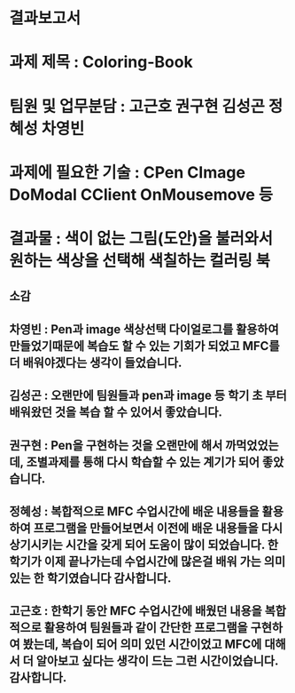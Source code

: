 # 결과보고서
# 과제 제목 : Coloring-Book
# 팀원 및 업무분담 : 고근호 권구현 김성곤 정혜성 차영빈
# 과제에 필요한 기술 : CPen CImage DoModal CClient OnMousemove 등
# 결과물 : 색이 없는 그림(도안)을 불러와서 원하는 색상을 선택해 색칠하는 컬러링 북

## 소감
## 차영빈 : Pen과 image 색상선택 다이얼로그를 활용하여 만들었기때문에 복습도 할 수 있는 기회가 되었고 MFC를 더 배워야겠다는 생각이 들었습니다.
## 김성곤 : 오랜만에 팀원들과 pen과 image 등 학기 초 부터 배워왔던 것을 복습 할 수 있어서 좋았습니다.
## 권구현 : Pen을 구현하는 것을 오랜만에 해서 까먹었었는데, 조별과제를 통해 다시 학습할 수 있는 계기가 되어 좋았습니다.
## 정혜성 : 복합적으로 MFC 수업시간에 배운 내용들을 활용하여 프로그램을 만들어보면서 이전에 배운 내용들을 다시 상기시키는 시간을 갖게 되어 도움이 많이 되었습니다. 한학기가 이제 끝나가는데 수업시간에 많은걸 배워 가는 의미있는 한 학기였습니다 감사합니다.
## 고근호 : 한학기 동안 MFC 수업시간에 배웠던 내용을 복합적으로 활용하여 팀원들과 같이 간단한 프로그램을 구현하여 봤는데, 복습이 되어 의미 있던 시간이었고 MFC에 대해서 더 알아보고 싶다는 생각이 드는 그런 시간이었습니다. 감사합니다.
